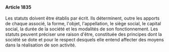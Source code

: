 #### Article 1835

Les statuts doivent être établis par écrit. Ils déterminent, outre les apports de chaque associé, la forme, l'objet, l'appellation, le siège social, le capital social, la durée de la société et les modalités de son fonctionnement. Les statuts peuvent préciser une raison d'être, constituée des principes dont la société se dote et pour le respect desquels elle entend affecter des moyens dans la réalisation de son activité.

